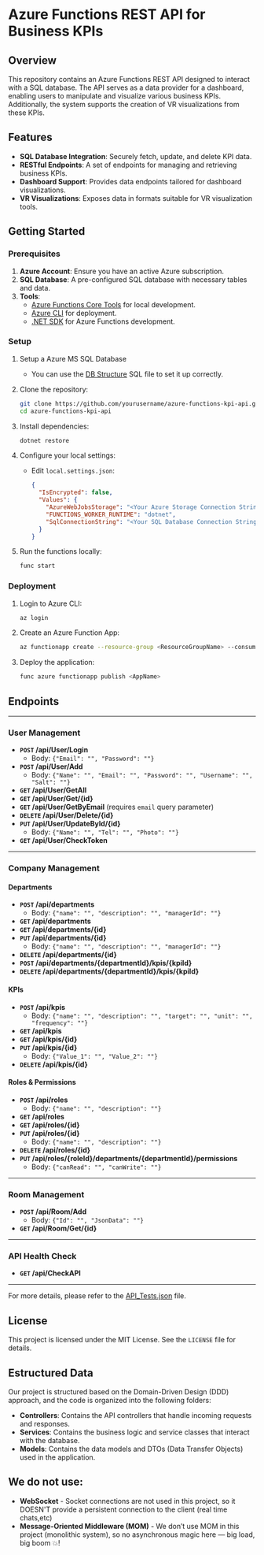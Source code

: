 # Azure Functions REST API for Business KPIs

## Overview
This repository contains an Azure Functions REST API designed to interact with a SQL database. The API serves as a data provider for a dashboard, enabling users to manipulate and visualize various business KPIs. Additionally, the system supports the creation of VR visualizations from these KPIs.

## Features
- **SQL Database Integration**: Securely fetch, update, and delete KPI data.
- **RESTful Endpoints**: A set of endpoints for managing and retrieving business KPIs.
- **Dashboard Support**: Provides data endpoints tailored for dashboard visualizations.
- **VR Visualizations**: Exposes data in formats suitable for VR visualization tools.

## Getting Started

### Prerequisites
1. **Azure Account**: Ensure you have an active Azure subscription.
2. **SQL Database**: A pre-configured SQL database with necessary tables and data.
3. **Tools**:
   - [Azure Functions Core Tools](https://learn.microsoft.com/en-us/azure/azure-functions/functions-run-local) for local development.
   - [Azure CLI](https://learn.microsoft.com/en-us/cli/azure/install-azure-cli) for deployment.
   - [.NET SDK](https://dotnet.microsoft.com/download) for Azure Functions development.

### Setup
1. Setup a Azure MS SQL Database
   - You can use the [DB Structure](/Database/DB_Structure.sql) SQL file to set it up correctly.
2. Clone the repository:
   ```bash
   git clone https://github.com/yourusername/azure-functions-kpi-api.git
   cd azure-functions-kpi-api
   ```

3. Install dependencies:
   ```bash
   dotnet restore
   ```

4. Configure your local settings:
   - Edit `local.settings.json`:
     ```json
     {
       "IsEncrypted": false,
       "Values": {
         "AzureWebJobsStorage": "<Your Azure Storage Connection String>",
         "FUNCTIONS_WORKER_RUNTIME": "dotnet",
         "SqlConnectionString": "<Your SQL Database Connection String>"
       }
     }
     ```

5. Run the functions locally:
   ```bash
   func start
   ```

### Deployment
1. Login to Azure CLI:
   ```bash
   az login
   ```

2. Create an Azure Function App:
   ```bash
   az functionapp create --resource-group <ResourceGroupName> --consumption-plan-location <Region> --runtime dotnet --functions-version 4 --name <AppName> --storage-account <StorageAccountName>
   ```

3. Deploy the application:
   ```bash
   func azure functionapp publish <AppName>
   ```

## Endpoints

---

### User Management

-   **`POST` /api/User/Login**
    -   Body: `{"Email": "", "Password": ""}`
-   **`POST` /api/User/Add**
    -   Body: `{"Name": "", "Email": "", "Password": "", "Username": "", "Salt": ""}`
-   **`GET` /api/User/GetAll**
-   **`GET` /api/User/Get/{id}**
-   **`GET` /api/User/GetByEmail** (requires `email` query parameter)
-   **`DELETE` /api/User/Delete/{id}**
-   **`PUT` /api/User/UpdateById/{id}**
    -   Body: `{"Name": "", "Tel": "", "Photo": ""}`
-   **`GET` /api/User/CheckToken**

---

### Company Management

#### Departments
-   **`POST` /api/departments**
    -   Body: `{"name": "", "description": "", "managerId": ""}`
-   **`GET` /api/departments**
-   **`GET` /api/departments/{id}**
-   **`PUT` /api/departments/{id}**
    -   Body: `{"name": "", "description": "", "managerId": ""}`
-   **`DELETE` /api/departments/{id}**
-   **`POST` /api/departments/{departmentId}/kpis/{kpiId}**
-   **`DELETE` /api/departments/{departmentId}/kpis/{kpiId}**

#### KPIs
-   **`POST` /api/kpis**
    -   Body: `{"name": "", "description": "", "target": "", "unit": "", "frequency": ""}`
-   **`GET` /api/kpis**
-   **`GET` /api/kpis/{id}**
-   **`PUT` /api/kpis/{id}**
    -   Body: `{"Value_1": "", "Value_2": ""}`
-   **`DELETE` /api/kpis/{id}**

#### Roles & Permissions
-   **`POST` /api/roles**
    -   Body: `{"name": "", "description": ""}`
-   **`GET` /api/roles**
-   **`GET` /api/roles/{id}**
-   **`PUT` /api/roles/{id}**
    -   Body: `{"name": "", "description": ""}`
-   **`DELETE` /api/roles/{id}**
-   **`PUT` /api/roles/{roleId}/departments/{departmentId}/permissions**
    -   Body: `{"canRead": "", "canWrite": ""}`

---

### Room Management

-   **`POST` /api/Room/Add**
    -   Body: `{"Id": "", "JsonData": ""}`
-   **`GET` /api/Room/Get/{id}**

---

### API Health Check

-   **`GET` /api/CheckAPI**

---

For more details, please refer to the [API_Tests.json](API_Tests.json) file.

## License
This project is licensed under the MIT License. See the `LICENSE` file for details.

## Estructured Data
Our project is structured based on the Domain-Driven Design (DDD) approach, and the code is organized into the following folders:
- **Controllers**: Contains the API controllers that handle incoming requests and responses.
- **Services**: Contains the business logic and service classes that interact with the database.
- **Models**: Contains the data models and DTOs (Data Transfer Objects) used in the application.

## We do not use:
- **WebSocket** - Socket connections are not used in this project, so it DOESN'T provide a persistent connection to the client (real time chats,etc)
- **Message-Oriented Middleware (MOM)** - We don’t use MOM in this project (monolithic system), so no asynchronous magic here — big load, big boom 💥!
